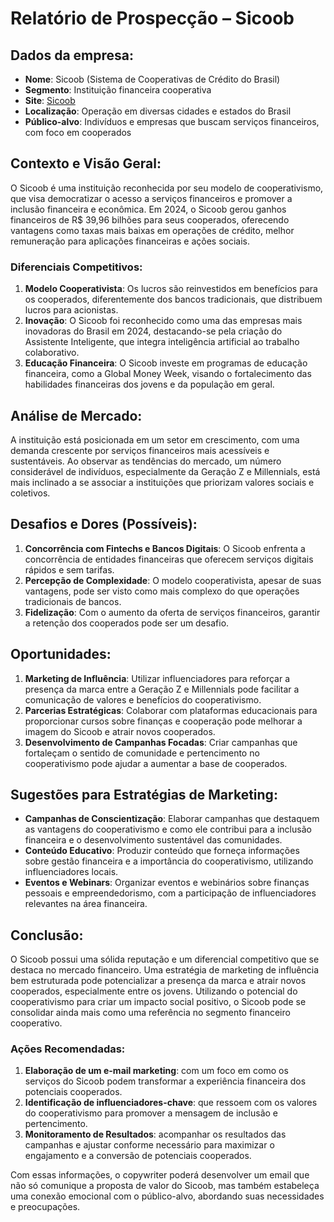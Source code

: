 # Relatório de Prospecção – Sicoob

## Dados da empresa:
- **Nome**: Sicoob (Sistema de Cooperativas de Crédito do Brasil)
- **Segmento**: Instituição financeira cooperativa
- **Site**: [Sicoob](http://www.sicoobes.com.br)
- **Localização**: Operação em diversas cidades e estados do Brasil
- **Público-alvo**: Indivíduos e empresas que buscam serviços financeiros, com foco em cooperados

## Contexto e Visão Geral:
O Sicoob é uma instituição reconhecida por seu modelo de cooperativismo, que visa democratizar o acesso a serviços financeiros e promover a inclusão financeira e econômica. Em 2024, o Sicoob gerou ganhos financeiros de R$ 39,96 bilhões para seus cooperados, oferecendo vantagens como taxas mais baixas em operações de crédito, melhor remuneração para aplicações financeiras e ações sociais.

### Diferenciais Competitivos:
1. **Modelo Cooperativista**: Os lucros são reinvestidos em benefícios para os cooperados, diferentemente dos bancos tradicionais, que distribuem lucros para acionistas.
2. **Inovação**: O Sicoob foi reconhecido como uma das empresas mais inovadoras do Brasil em 2024, destacando-se pela criação do Assistente Inteligente, que integra inteligência artificial ao trabalho colaborativo.
3. **Educação Financeira**: O Sicoob investe em programas de educação financeira, como a Global Money Week, visando o fortalecimento das habilidades financeiras dos jovens e da população em geral.

## Análise de Mercado:
A instituição está posicionada em um setor em crescimento, com uma demanda crescente por serviços financeiros mais acessíveis e sustentáveis. Ao observar as tendências do mercado, um número considerável de indivíduos, especialmente da Geração Z e Millennials, está mais inclinado a se associar a instituições que priorizam valores sociais e coletivos.

## Desafios e Dores (Possíveis):
1. **Concorrência com Fintechs e Bancos Digitais**: O Sicoob enfrenta a concorrência de entidades financeiras que oferecem serviços digitais rápidos e sem tarifas.
2. **Percepção de Complexidade**: O modelo cooperativista, apesar de suas vantagens, pode ser visto como mais complexo do que operações tradicionais de bancos.
3. **Fidelização**: Com o aumento da oferta de serviços financeiros, garantir a retenção dos cooperados pode ser um desafio.

## Oportunidades:
1. **Marketing de Influência**: Utilizar influenciadores para reforçar a presença da marca entre a Geração Z e Millennials pode facilitar a comunicação de valores e benefícios do cooperativismo.
2. **Parcerias Estratégicas**: Colaborar com plataformas educacionais para proporcionar cursos sobre finanças e cooperação pode melhorar a imagem do Sicoob e atrair novos cooperados.
3. **Desenvolvimento de Campanhas Focadas**: Criar campanhas que fortaleçam o sentido de comunidade e pertencimento no cooperativismo pode ajudar a aumentar a base de cooperados.

## Sugestões para Estratégias de Marketing:
- **Campanhas de Conscientização**: Elaborar campanhas que destaquem as vantagens do cooperativismo e como ele contribui para a inclusão financeira e o desenvolvimento sustentável das comunidades.
- **Conteúdo Educativo**: Produzir conteúdo que forneça informações sobre gestão financeira e a importância do cooperativismo, utilizando influenciadores locais.
- **Eventos e Webinars**: Organizar eventos e webinários sobre finanças pessoais e empreendedorismo, com a participação de influenciadores relevantes na área financeira.

## Conclusão:
O Sicoob possui uma sólida reputação e um diferencial competitivo que se destaca no mercado financeiro. Uma estratégia de marketing de influência bem estruturada pode potencializar a presença da marca e atrair novos cooperados, especialmente entre os jovens. Utilizando o potencial do cooperativismo para criar um impacto social positivo, o Sicoob pode se consolidar ainda mais como uma referência no segmento financeiro cooperativo.

### Ações Recomendadas:
1. **Elaboração de um e-mail marketing**: com um foco em como os serviços do Sicoob podem transformar a experiência financeira dos potenciais cooperados.
2. **Identificação de influenciadores-chave**: que ressoem com os valores do cooperativismo para promover a mensagem de inclusão e pertencimento.
3. **Monitoramento de Resultados**: acompanhar os resultados das campanhas e ajustar conforme necessário para maximizar o engajamento e a conversão de potenciais cooperados.

Com essas informações, o copywriter poderá desenvolver um email que não só comunique a proposta de valor do Sicoob, mas também estabeleça uma conexão emocional com o público-alvo, abordando suas necessidades e preocupações.